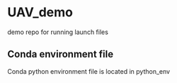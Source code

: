 # UAV_demo
demo repo for running launch files
## Conda environment file
Conda python environment file is located in python_env
